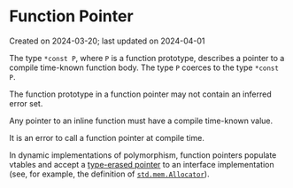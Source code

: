 # Function Pointer #

Created on 2024-03-20; last updated on 2024-04-01

The type `*const P`, where `P` is a function prototype, describes a pointer to a compile time-known function body. The type `P` coerces to the type `*const P`.

The function prototype in a function pointer may not contain an inferred error set.

Any pointer to an inline function must have a compile time-known value.

It is an error to call a function pointer at compile time.

In dynamic implementations of polymorphism, function pointers populate vtables and accept a [type-erased pointer](./type-erased-pointer.md) to an interface implementation (see, for example, the definition of [`std.mem.Allocator`]).

[`std.mem.Allocator`]: https://github.com/ziglang/zig/blob/0.11.0/lib/std/mem/Allocator.zig
